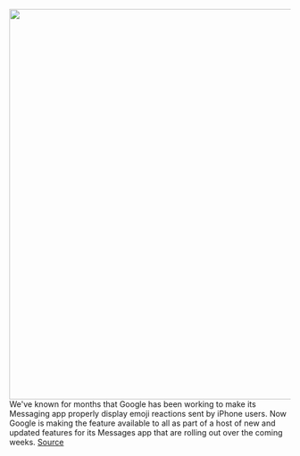 <img src='https://cdn.vox-cdn.com/thumbor/pjcvAxq3RjY4UiPJTB3dgZsiDfw=/0x0:1336x891/1200x800/filters:focal(562x340:774x552)/cdn.vox-cdn.com/uploads/chorus_image/image/70603460/Untitled_2.0.jpg' width='700px' /><br/>
We've known for months that Google has been working to make its Messaging app properly display emoji reactions sent by iPhone users. Now Google is making the feature available to all as part of a host of new and updated features for its Messages app that are rolling out over the coming weeks.
<a href='https://www.theverge.com/2022/3/10/22970470/android-ios-messages-emoji-reactions'> Source <a/>